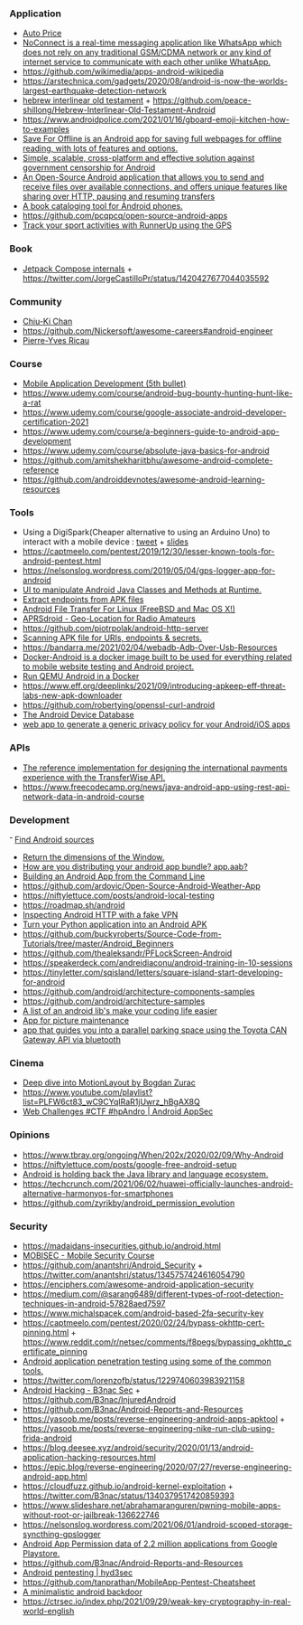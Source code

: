 ### Application

- [Auto Price](https://devforum.ro/t/aplicatie-android-verificarea-pretului-de-piata-al-unui-autoturism/12053)
- [NoConnect is a real-time messaging application like WhatsApp which does not rely on any traditional GSM/CDMA network or any kind of internet service to communicate with each other unlike WhatsApp.](https://twitter.com/Debloper/status/1206358762275004417)
- https://github.com/wikimedia/apps-android-wikipedia
- https://arstechnica.com/gadgets/2020/08/android-is-now-the-worlds-largest-earthquake-detection-network
- [hebrew interlinear old testament](https://github.com/stefankmitph/hiot) + https://github.com/peace-shillong/Hebrew-Interlinear-Old-Testament-Android
- https://www.androidpolice.com/2021/01/16/gboard-emoji-kitchen-how-to-examples
- [Save For Offline is an Android app for saving full webpages for offline reading, with lots of features and options.](https://github.com/JonasCz/save-for-offline)
- [Simple, scalable, cross-platform and effective solution against government censorship for Android](https://github.com/krlvm/PowerTunnel-Android)
- [An Open-Source Android application that allows you to send and receive files over available connections, and offers unique features like sharing over HTTP, pausing and resuming transfers](https://github.com/trebleshot/android)
- [A book cataloging tool for Android phones.](https://github.com/eleybourn/Book-Catalogue)
- https://github.com/pcqpcq/open-source-android-apps
- [Track your sport activities with RunnerUp using the GPS](https://github.com/jonasoreland/runnerup)

### Book

- [Jetpack Compose internals](https://leanpub.com/composeinternals) + https://twitter.com/JorgeCastilloPr/status/1420427677044035592

### Community

- [Chiu-Ki Chan](http://chiuki.github.io)
- https://github.com/Nickersoft/awesome-careers#android-engineer
- [Pierre-Yves Ricau](https://twitter.com/Piwai/status/1476962698982264838)

### Course

- [Mobile Application Development (5th bullet)](https://github.com/Developer-Y/cs-video-courses#software-engineering)
- https://www.udemy.com/course/android-bug-bounty-hunting-hunt-like-a-rat
- https://www.udemy.com/course/google-associate-android-developer-certification-2021
- https://www.udemy.com/course/a-beginners-guide-to-android-app-development
- https://www.udemy.com/course/absolute-java-basics-for-android
- https://github.com/amitshekhariitbhu/awesome-android-complete-reference
- https://github.com/androiddevnotes/awesome-android-learning-resources

### Tools

- Using a DigiSpark(Cheaper alternative to using an Arduino Uno) to interact with a mobile device
  : [tweet](https://twitter.com/G1nGe98/status/1183016558773391360) + [slides](https://docs.google.com/presentation/d/1F2h3bIF_D1AEGeG0boCobnBshI9gEzmN9TlSWq_ONpw/edit#slide=id.g62eed3bf43_0_106)
- https://captmeelo.com/pentest/2019/12/30/lesser-known-tools-for-android-pentest.html
- https://nelsonslog.wordpress.com/2019/05/04/gps-logger-app-for-android
- [UI to manipulate Android Java Classes and Methods at Runtime.](https://github.com/m0bilesecurity/RMS-Runtime-Mobile-Security)
- [Extract endpoints from APK files](https://github.com/ndelphit/apkurlgrep)
- [Android File Transfer For Linux (FreeBSD and Mac OS X!)](https://github.com/whoozle/android-file-transfer-linux)
- [APRSdroid - Geo-Location for Radio Amateurs](https://github.com/ge0rg/aprsdroid)
- https://github.com/piotrpolak/android-http-server
- [Scanning APK file for URIs, endpoints & secrets.](https://github.com/dwisiswant0/apkleaks)
- https://bandarra.me/2021/02/04/webadb-Adb-Over-Usb-Resources
- [Docker-Android is a docker image built to be used for everything related to mobile website testing and Android project.](https://github.com/budtmo/docker-android)
- [Run QEMU Android in a Docker](https://github.com/sickcodes/dock-droid)
- https://www.eff.org/deeplinks/2021/09/introducing-apkeep-eff-threat-labs-new-apk-downloader
- https://github.com/robertying/openssl-curl-android
- [The Android Device Database](http://newandroidbook.com/ddb)
- [web app to generate a generic privacy policy for your Android/iOS apps](https://github.com/nisrulz/app-privacy-policy-generator)

### APIs

- [The reference implementation for designing the international payments experience with the TransferWise API.](https://github.com/transferwise/banks-reference-android)
- https://www.freecodecamp.org/news/java-android-app-using-rest-api-network-data-in-android-course

### Development

־ [Find Android sources](https://github.com/pyricau/androidsrc)
- [Return the dimensions of the Window.](https://twitter.com/jlongster/status/1220364760316895233)
- [How are you distributing your android app bundle? app.aab?](https://twitter.com/sseraphini/status/1220304089462067200)
- [Building an Android App from the Command Line](https://www.hanshq.net/command-line-android.html)
- https://github.com/ardovic/Open-Source-Android-Weather-App
- https://niftylettuce.com/posts/android-local-testing
- https://roadmap.sh/android
- [Inspecting Android HTTP with a fake VPN](https://httptoolkit.tech/blog/inspecting-android-http)
- [Turn your Python application into an Android APK](https://github.com/kivy/python-for-android)
- https://github.com/buckyroberts/Source-Code-from-Tutorials/tree/master/Android_Beginners
- https://github.com/thealeksandr/PFLockScreen-Android
- https://speakerdeck.com/andreidiaconu/android-training-in-10-sessions
- https://tinyletter.com/sqisland/letters/square-island-start-developing-for-android
- https://github.com/android/architecture-components-samples
- https://github.com/android/architecture-samples
- [A list of an android lib's make your coding life easier](https://github.com/CreatorB/Android-Library)
- [App for picture maintenance](https://github.com/timitoc/groupicture)
- [app that guides you into a parallel parking space using the Toyota CAN Gateway API via bluetooth](https://github.com/diafygi/ppark)

### Cinema

- [Deep dive into MotionLayout by Bogdan Zurac](https://docs.google.com/presentation/d/1957szdWm2Uj1YSF8ffWS0_5UOjRN6cysLMWuVdeRT4s)
- https://www.youtube.com/playlist?list=PLFW6ct83_wC9CYqIRaR1jUwrz_hBgAX8Q
- [Web Challenges #CTF #hpAndro | Android AppSec](https://www.youtube.com/playlist?list=PLY47jY-dcCPWerJCAPw2GOJxUvmRe5Zho)

### Opinions

- https://www.tbray.org/ongoing/When/202x/2020/02/09/Why-Android
- https://niftylettuce.com/posts/google-free-android-setup
- [Android is holding back the Java library and language ecosystem.](https://twitter.com/JakeWharton/status/1174020113466568704)
- https://techcrunch.com/2021/06/02/huawei-officially-launches-android-alternative-harmonyos-for-smartphones
- https://github.com/zyrikby/android_permission_evolution

### Security

- https://madaidans-insecurities.github.io/android.html
- [MOBISEC - Mobile Security Course](https://mobisec.reyammer.io)
- https://github.com/anantshri/Android_Security + https://twitter.com/anantshri/status/1345757424616054790
- https://enciphers.com/awesome-android-application-security
- https://medium.com/@sarang6489/different-types-of-root-detection-techniques-in-android-57828aed7597
- https://www.michalspacek.com/android-based-2fa-security-key
- https://captmeelo.com/pentest/2020/02/24/bypass-okhttp-cert-pinning.html + https://www.reddit.com/r/netsec/comments/f8pegs/bypassing_okhttp_certificate_pinning
- [Android application penetration testing using some of the common tools.](https://github.com/riddhi-shree/nullCommunity/blob/master/Android/README.md)
- https://twitter.com/lorenzofb/status/1229740603983921158
- [Android Hacking - B3nac Sec](https://www.youtube.com/playlist?list=PLrIM_Ohh4UNNT1vfBGn4FwGzH-k8QqHpt) + https://github.com/B3nac/InjuredAndroid
- https://github.com/B3nac/Android-Reports-and-Resources
- https://yasoob.me/posts/reverse-engineering-android-apps-apktool + https://yasoob.me/posts/reverse-engineering-nike-run-club-using-frida-android
- https://blog.deesee.xyz/android/security/2020/01/13/android-application-hacking-resources.html
- https://epic.blog/reverse-engineering/2020/07/27/reverse-engineering-android-app.html
- https://cloudfuzz.github.io/android-kernel-exploitation + https://twitter.com/B3nac/status/1340379517420859393
- https://www.slideshare.net/abrahamaranguren/pwning-mobile-apps-without-root-or-jailbreak-136622746
- https://nelsonslog.wordpress.com/2021/06/01/android-scoped-storage-syncthing-gpslogger
- [Android App Permission data of 2.2 million applications from Google Playstore.](https://github.com/gauthamp10/android-permissions-dataset)
- https://github.com/B3nac/Android-Reports-and-Resources
- [Android pentesting | hyd3sec](https://www.youtube.com/playlist?list=PLXAaWemFrhwlV5KulQMT6nsOVLPaG_yUa)
- https://github.com/tanprathan/MobileApp-Pentest-Cheatsheet
- [A minimalistic android backdoor](https://github.com/Ch0pin/AndroidWebDoor)
- https://ctrsec.io/index.php/2021/09/29/weak-key-cryptography-in-real-world-english
